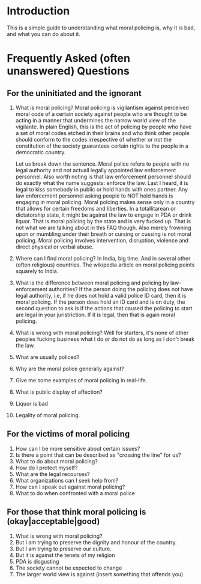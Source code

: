 # Introduction

This is a simple guide to understanding what moral policing is, why it is bad, and what you can do about it. 

# Frequently Asked (often unanswered) Questions 

## For the uninitiated and the ignorant

1. What is moral policing?
    Moral policing is vigilantism against perceived moral code of a certain society against people who are thought to be acting in a manner that undermines the narrow world view of the vigilante. In plain English, this is the act of policing by people who have a set of moral codes etched in their brains and who think other people should conform to the codes irrespective of whether or not the constitution of the society guarantees certain rights to the people in a democratic country. 

    Let us break down the sentence. Moral police refers to people with no legal authority and not actuall legally appointed law enforcement personnel. Also worth noting is that law enforcement personnel should do exactly what the name suggests: enforce the law. Last I heard, it is legal to kiss somebody in public or hold hands with ones partner. Any law enforcement personnel asking people to NOT hold hands is engaging in moral policing. Moral polcing makes sense only in a country that
    allows for certain freedoms and liberties. In a totallitarean or dictatorship state, it might be against the law to engage in PDA or drink liquor. That is moral policing by the state and is very fucked up. That is not what we are talking about in this FAQ though. Also merely frowning upon or mumbling under their breath or cursing or cussing is not moral policing. Moral policing involves intervention, disruption, violence and direct physical or verbal abuse.

2. Where can I find moral policing?
    In India, big time. And in several other (often religious) countries. The wikipedia article on moral policing points squarely to India. 

3. What is the difference between moral policing and policing by law-enforcement authorities?
    If the person doing the policing does not have legal authority, i.e, if he does not hold a valid police ID card, then it is moral policing. If the person does hold an ID card and is on duty, the second question to ask is if the actions that caused the policing to start are legal in your juristriction. If it is legal, then that is again moral policing.

3. What is wrong with moral policing?
    Well for starters, it's none of other peoples fucking business what I do or do not do as long as I don't break the law. 

4. What are usually policed?
5. Why are the moral police generally against?
6. Give me some examples of moral policing in real-life.
7. What is public display of affection?
8. Liquor is bad
9. Legality of moral policing.


## For the victims of moral policing

1. How can I be more sensitive about certain issues?
2. Is there a point that can be described as "crossing the line" for us?
3. What to do about moral policing?
4. How do I protect myself?
5. What are the legal recourses?
6. What organizations can I seek help from?
7. How can I speak out against moral policing?
8. What to do when confronted with a moral police

## For those that think moral policing is (okay|acceptable|good)

1. What is wrong with moral policing?
2. But I am trying to preserve the dignity and honour of the country.
3. But I am trying to preserve our culture.
4. But it is against the tenets of my religion
5. PDA is disgusting
6. The society cannot be expected to change 
7. The larger world view is against (insert something that offends you)



